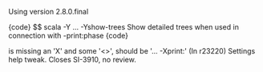 Using version 2.8.0.final 

{code}
$$ scala -Y
...
-Yshow-trees                   Show detailed trees when used in connection with -print:phase
{code}

is missing an 'X' and some '<>',  should be '...  -Xprint:<phase>'
(In r23220) Settings help tweak.  Closes SI-3910, no review.
